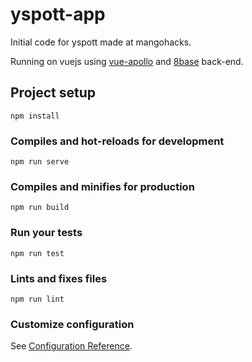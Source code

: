 # yspott-app

Initial code for yspott made at mangohacks.

Running on vuejs using [vue-apollo](https://vue-apollo.netlify.com/) and [8base](https://www.8base.com/) back-end.

## Project setup
```
npm install
```

### Compiles and hot-reloads for development
```
npm run serve
```

### Compiles and minifies for production
```
npm run build
```

### Run your tests
```
npm run test
```

### Lints and fixes files
```
npm run lint
```

### Customize configuration
See [Configuration Reference](https://cli.vuejs.org/config/).
